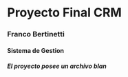 <h1>Proyecto Final CRM</h1>

<h3>Franco Bertinetti</h3>

<h4>Sistema de Gestion</h4>

<h5>El proyecto posee un archivo blan</h5>
